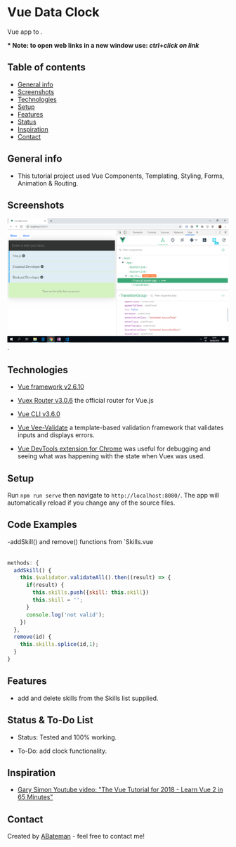 # Vue Data Clock

Vue app to .

**\* Note: to open web links in a new window use: _ctrl+click on link_**

## Table of contents

- [General info](#general-info)
- [Screenshots](#screenshots)
- [Technologies](#technologies)
- [Setup](#setup)
- [Features](#features)
- [Status](#status)
- [Inspiration](#inspiration)
- [Contact](#contact)

## General info

- This tutorial project used Vue Components, Templating, Styling, Forms, Animation & Routing.

## Screenshots

![Example screenshot](./img/skills-list.png).

## Technologies

- [Vue framework v2.6.10](https://vuejs.org/)

- [Vuex Router v3.0.6](https://router.vuejs.org/) the official router for Vue.js

- [Vue CLI v3.6.0](https://github.com/vuejs/vue-cli)

- [Vue Vee-Validate](https://www.npmjs.com/package/vee-validate) a template-based validation framework that validates inputs and displays errors.

- [Vue DevTools extension for Chrome](https://chrome.google.com/webstore/detail/vuejs-devtools/nhdogjmejiglipccpnnnanhbledajbpd) was useful for debugging and seeing what was happening with the state when Vuex was used.

## Setup

Run `npm run serve` then navigate to `http://localhost:8080/`. The app will automatically reload if you change any of the source files.

## Code Examples

-addSkill() and remove() functions from `Skills.vue

```javascript

methods: {
  addSkill() {
    this.$validator.validateAll().then((result) => {
      if(result) {
        this.skills.push({skill: this.skill})
        this.skill = '';
      }
      console.log('not valid');
    })
  },
  remove(id) {
    this.skills.splice(id,1);
  }
}

```

## Features

- add and delete skills from the Skills list supplied.

## Status & To-Do List

- Status: Tested and 100% working.

- To-Do: add clock functionality.

## Inspiration

- [Gary Simon Youtube video: "The Vue Tutorial for 2018 - Learn Vue 2 in 65 Minutes"](https://www.youtube.com/watch?v=78tNYZUS-ps&t=2s)

## Contact

Created by [ABateman](https://www.andrewbateman.org) - feel free to contact me!
